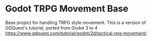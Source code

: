 # Godot TRPG Movement Base
Base project for handling TRPG style movement. This is a version of GDQuest's tutorial, ported from Godot 3 to 4
https://www.gdquest.com/tutorial/godot/2d/tactical-rpg-movement/
